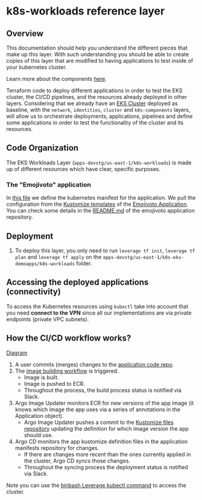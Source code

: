 # k8s-workloads reference layer

## Overview
This documentation should help you understand the different pieces that make up this
layer.
With such understanding you should be able to create copies of this
layer that are modified to having applications to test inside
of your kubernetes cluster.

Learn more about the components  [here](https://leverage.binbash.co/user-guide/ref-architecture-eks/components/).

Terraform code to deploy different applications in order to test the EKS cluster, the CI/CD pipelines,
and the resources already deployed in other layers.
Considering that we already have an [EKS Cluster](https://github.com/binbashar/le-tf-infra-aws/tree/master/apps-devstg/us-east-1/k8s-eks-demoapps)
deployed as baseline, with the `network`, `identities`, `cluster` and `k8s-components` layers, will allow us to
orchestrate deployments, applications, pipelines and define some applications in order to test the functionality
of the cluster and its resources.

## Code Organization
The EKS Workloads Layer (`apps-devstg/us-east-1/k8s-workloads`) is made up of different resources which
have clear, specific purposes.

### The "Emojivoto" application
In [this file](https://github.com/binbashar/le-tf-infra-aws/blob/master/apps-devstg/us-east-1/k8s-eks-demoapps/k8s-workloads/emojivoto.tf)
we define the kubernetes manifest for the application.
We pull the configuration from the [Kustomize templates](https://github.com/binbashar/le-demo-apps/tree/master/emojivoto/kustomize/overlays/devstg)
of the [Emojivoto Application](https://github.com/binbashar/le-emojivoto).
You can check some details in the [README.md](https://github.com/binbashar/le-emojivoto/blob/master/README.md) of the emojivoto application repository.

## Deployment
1. To deploy this layer, you only need to run `leverage tf init`, `leverage tf plan` and `leverage tf apply`
on the `apps-devstg/us-east-1/k8s-eks-demoapps/k8s-workloads` folder.
## Accessing the deployed applications (connectivity)
To access the Kubernetes resources using `kubectl` take into account that you need **connect
to the VPN** since all our implementations are via private endpoints (private VPC subnets).

## How the CI/CD workflow works?
[Diagram](https://github.com/binbashar/le-ref-architecture-doc/blob/master/docs/assets/images/diagrams/ci-cd-argocd-workflow.png)

1. A user commits (merges) changes to the [application code repo](https://github.com/binbashar/le-emojivoto).
2. The [image building workflow](https://github.com/binbashar/le-emojivoto/actions/workflows/build-images.yml) is triggered.
    * Image is built.
    * Image is pushed to ECR.
    * Throughout the process, the build process status is notified via Slack.
3. Argo Image Updater monitors ECR for new versions of the app image (it knows which image the app uses via a series of annotations in the Application object).
    * Argo Image Updater pushes a commit to the [Kustomize files repository](https://github.com/binbashar/le-demo-apps/blob/master/emojivoto/kustomize/overlays/devstg/kustomization.yml#L62) updating the definition for which image version the app should use.
4. Argo CD monitors the app kustomize definition files in the application manifests repository for changes.
    * If there are changes more recent than the ones currently applied in the cluster, Argo CD syncs those changes.
    * Throughout the syncing process the deployment status is notified via Slack.

Note you can use the [binbash Leverage kubectl command](https://leverage.binbash.co/user-guide/leverage-cli/reference/kubectl/) to access the cluster.